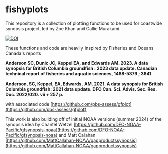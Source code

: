 # fishyplots
This repository is a collection of plotting functions to be used for coastwide synopsis project, led by Zoe Khan and Callie Murakami. 

[![DOI](https://zenodo.org/badge/1012008498.svg)](https://doi.org/10.5281/zenodo.15932836)

These functions and code are heavily inspired by Fisheries and Oceans Canada's reports

**Anderson SC, Dunic JC, Keppel EA, and Edwards AM. 2023. A data synopsis for British Columbia groundfish : 2023 data update. Canadian technical report of fisheries and aquatic sciences, 1488-5379 ; 3641.**

**Anderson, SC, Keppel, EA, Edwards, AM. 2021. A data synopsis for British Columbia groundfish: 2021 data update. DFO Can. Sci. Advis. Sec. Res. Doc. 2022/020. vii + 257 p.**

with associated code 
[https://github.com/pbs-assess/gfplot](https://github.com/pbs-assess/gfplot)

This work is also building off of initial NOAA versions (summer 2024) of the synopsis idea by 
Chantel Wetzel [https://github.com/DFO-NOAA-Pacific/gfsynopsis-noaa](https://github.com/DFO-NOAA-Pacific/gfsynopsis-noaa) and
Matt Calahan [https://github.com/MattCallahan-NOAA/gapproductssynopsis](https://github.com/MattCallahan-NOAA/gapproductssynopsis)
